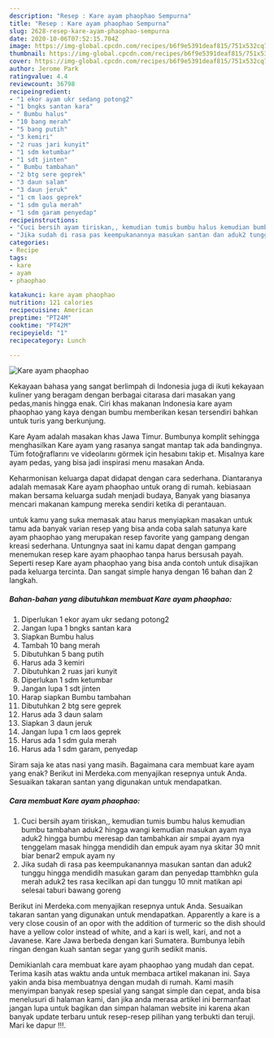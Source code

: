 ```yaml
---
description: "Resep : Kare ayam phaophao Sempurna"
title: "Resep : Kare ayam phaophao Sempurna"
slug: 2628-resep-kare-ayam-phaophao-sempurna
date: 2020-10-06T07:52:15.704Z
image: https://img-global.cpcdn.com/recipes/b6f9e5391deaf815/751x532cq70/kare-ayam-phaophao-foto-resep-utama.jpg
thumbnail: https://img-global.cpcdn.com/recipes/b6f9e5391deaf815/751x532cq70/kare-ayam-phaophao-foto-resep-utama.jpg
cover: https://img-global.cpcdn.com/recipes/b6f9e5391deaf815/751x532cq70/kare-ayam-phaophao-foto-resep-utama.jpg
author: Jerome Park
ratingvalue: 4.4
reviewcount: 36798
recipeingredient:
- "1 ekor ayam ukr sedang potong2"
- "1 bngks santan kara"
- " Bumbu halus"
- "10 bang merah"
- "5 bang putih"
- "3 kemiri"
- "2 ruas jari kunyit"
- "1 sdm ketumbar"
- "1 sdt jinten"
- " Bumbu tambahan"
- "2 btg sere geprek"
- "3 daun salam"
- "3 daun jeruk"
- "1 cm laos geprek"
- "1 sdm gula merah"
- "1 sdm garam penyedap"
recipeinstructions:
- "Cuci bersih ayam tiriskan,, kemudian tumis bumbu halus kemudian bumbu tambahan aduk2 hingga wangi kemudian masukan ayam nya aduk2 hingga bumbu meresap dan tambahkan air smpai ayam nya tenggelam masak hingga mendidih dan empuk ayam nya skitar 30 mnit biar benar2 empuk ayam ny"
- "Jika sudah di rasa pas keempukanannya masukan santan dan aduk2 tunggu hingga mendidih masukan garam dan penyedap ttambhkn gula merah aduk2 tes rasa kecilkan api dan tunggu 10 mnit matikan api selesai taburi bawang goreng"
categories:
- Recipe
tags:
- kare
- ayam
- phaophao

katakunci: kare ayam phaophao 
nutrition: 121 calories
recipecuisine: American
preptime: "PT24M"
cooktime: "PT42M"
recipeyield: "1"
recipecategory: Lunch

---
```



![Kare ayam phaophao](https://img-global.cpcdn.com/recipes/b6f9e5391deaf815/751x532cq70/kare-ayam-phaophao-foto-resep-utama.jpg)

Kekayaan bahasa yang sangat berlimpah di Indonesia juga di ikuti kekayaan kuliner yang beragam dengan berbagai citarasa dari masakan yang pedas,manis hingga enak. Ciri khas makanan Indonesia kare ayam phaophao yang kaya dengan bumbu memberikan kesan tersendiri bahkan untuk turis yang berkunjung.


Kare Ayam adalah masakan khas Jawa Timur. Bumbunya komplit sehingga menghasilkan Kare ayam yang rasanya sangat mantap tak ada bandingnya. Tüm fotoğraflarını ve videolarını görmek için hesabını takip et. Misalnya kare ayam pedas, yang bisa jadi inspirasi menu masakan Anda.

Keharmonisan keluarga dapat didapat dengan cara sederhana. Diantaranya adalah memasak Kare ayam phaophao untuk orang di rumah. kebiasaan makan bersama keluarga sudah menjadi budaya, Banyak yang biasanya mencari makanan kampung mereka sendiri ketika di perantauan.

untuk kamu yang suka memasak atau harus menyiapkan masakan untuk tamu ada banyak varian resep yang bisa anda coba salah satunya kare ayam phaophao yang merupakan resep favorite yang gampang dengan kreasi sederhana. Untungnya saat ini kamu dapat dengan gampang menemukan resep kare ayam phaophao tanpa harus bersusah payah.
Seperti resep Kare ayam phaophao yang bisa anda contoh untuk disajikan pada keluarga tercinta. Dan sangat simple hanya dengan 16 bahan dan 2 langkah.


<!--inarticleads1-->

##### Bahan-bahan yang dibutuhkan membuat Kare ayam phaophao:

1. Diperlukan 1 ekor ayam ukr sedang potong2
1. Jangan lupa 1 bngks santan kara
1. Siapkan  Bumbu halus
1. Tambah 10 bang merah
1. Dibutuhkan 5 bang putih
1. Harus ada 3 kemiri
1. Dibutuhkan 2 ruas jari kunyit
1. Diperlukan 1 sdm ketumbar
1. Jangan lupa 1 sdt jinten
1. Harap siapkan  Bumbu tambahan
1. Dibutuhkan 2 btg sere geprek
1. Harus ada 3 daun salam
1. Siapkan 3 daun jeruk
1. Jangan lupa 1 cm laos geprek
1. Harus ada 1 sdm gula merah
1. Harus ada 1 sdm garam, penyedap


Siram saja ke atas nasi yang masih. Bagaimana cara membuat kare ayam yang enak? Berikut ini Merdeka.com menyajikan resepnya untuk Anda. Sesuaikan takaran santan yang digunakan untuk mendapatkan. 

<!--inarticleads2-->

##### Cara membuat  Kare ayam phaophao:

1. Cuci bersih ayam tiriskan,, kemudian tumis bumbu halus kemudian bumbu tambahan aduk2 hingga wangi kemudian masukan ayam nya aduk2 hingga bumbu meresap dan tambahkan air smpai ayam nya tenggelam masak hingga mendidih dan empuk ayam nya skitar 30 mnit biar benar2 empuk ayam ny
1. Jika sudah di rasa pas keempukanannya masukan santan dan aduk2 tunggu hingga mendidih masukan garam dan penyedap ttambhkn gula merah aduk2 tes rasa kecilkan api dan tunggu 10 mnit matikan api selesai taburi bawang goreng


Berikut ini Merdeka.com menyajikan resepnya untuk Anda. Sesuaikan takaran santan yang digunakan untuk mendapatkan. Apparently a kare is a very close cousin of an opor with the addition of turmeric so the dish should have a yellow color instead of white, and a kari is well, kari, and not a Javanese. Kare Jawa berbeda dengan kari Sumatera. Bumbunya lebih ringan dengan kuah santan segar yang gurih sedikit manis. 

Demikianlah cara membuat kare ayam phaophao yang mudah dan cepat. Terima kasih atas waktu anda untuk membaca artikel makanan ini. Saya yakin anda bisa membuatnya dengan mudah di rumah. Kami masih menyimpan banyak resep spesial yang sangat simple dan cepat, anda bisa menelusuri di halaman kami, dan jika anda merasa artikel ini bermanfaat jangan lupa untuk bagikan dan simpan halaman website ini karena akan banyak update terbaru untuk resep-resep pilihan yang terbukti dan teruji. Mari ke dapur !!!. 
